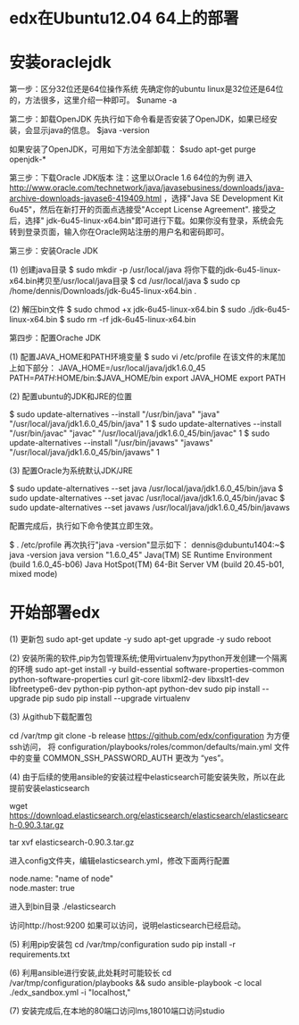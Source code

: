 edx在Ubuntu12.04 64上的部署
======

安装oraclejdk
======
第一步：区分32位还是64位操作系统
先确定你的ubuntu linux是32位还是64位的，方法很多，这里介绍一种即可。
$uname -a

第二步：卸载OpenJDK
先执行如下命令看是否安装了OpenJDK，如果已经安装，会显示java的信息。
$java -version

如果安装了OpenJDK，可用如下方法全部卸载：
$sudo apt-get purge openjdk-\*

第三步：下载Oracle JDK版本
注：这里以Oracle 1.6 64位的为例
进入 http://www.oracle.com/technetwork/java/javasebusiness/downloads/java-archive-downloads-javase6-419409.html
，选择"Java SE Development Kit 6u45"，然后在新打开的页面点选接受"Accept License Agreement". 接受之后，选择" jdk-6u45-linux-x64.bin"即可进行下载。如果你没有登录，系统会先转到登录页面，输入你在Oracle网站注册的用户名和密码即可。

第三步：安装Oracle JDK

(1) 
创建java目录
$ sudo mkdir -p /usr/local/java
将你下载的jdk-6u45-linux-x64.bin拷贝至/usr/local/java目录
$ cd /usr/local/java
$ sudo cp /home/dennis/Downloads/jdk-6u45-linux-x64.bin .

(2) 
解压bin文件
$ sudo chmod +x jdk-6u45-linux-x64.bin
$ sudo ./jdk-6u45-linux-x64.bin
$ sudo rm -rf jdk-6u45-linux-x64.bin

第四步：配置Orache JDK

(1) 
配置JAVA_HOME和PATH环境变量
$ sudo vi /etc/profile
在该文件的末尾加上如下部分：
JAVA_HOME=/usr/local/java/jdk1.6.0_45
PATH=$PATH:$HOME/bin:$JAVA_HOME/bin
export JAVA_HOME
export PATH

(2) 
配置ubuntu的JDK和JRE的位置

$ sudo update-alternatives --install "/usr/bin/java" "java" "/usr/local/java/jdk1.6.0_45/bin/java" 1
$ sudo update-alternatives --install "/usr/bin/javac" "javac" "/usr/local/java/jdk1.6.0_45/bin/javac" 1
$ sudo update-alternatives --install "/usr/bin/javaws" "javaws" "/usr/local/java/jdk1.6.0_45/bin/javaws" 1

(3) 
配置Oracle为系统默认JDK/JRE

$ sudo update-alternatives --set java /usr/local/java/jdk1.6.0_45/bin/java
$ sudo update-alternatives --set javac /usr/local/java/jdk1.6.0_45/bin/javac
$ sudo update-alternatives --set javaws /usr/local/java/jdk1.6.0_45/bin/javaws

配置完成后，执行如下命令使其立即生效。

$ . /etc/profile
再次执行"java -version"显示如下：
dennis@dubuntu1404:~$ java -version
java version "1.6.0_45"
Java(TM) SE Runtime Environment (build 1.6.0_45-b06)
Java HotSpot(TM) 64-Bit Server VM (build 20.45-b01, mixed mode)

开始部署edx
======
(1)
更新包
sudo apt-get update -y
sudo apt-get upgrade -y
sudo reboot

(2)
安装所需的软件,pip为包管理系统;使用virtualenv为python开发创建一个隔离的环境
sudo apt-get install -y build-essential software-properties-common python-software-properties curl git-core libxml2-dev libxslt1-dev libfreetype6-dev python-pip python-apt python-dev
sudo pip install --upgrade pip
sudo pip install --upgrade virtualenv

(3)
从github下载配置包

cd /var/tmp
git clone -b release https://github.com/edx/configuration
为方便ssh访问，
将 configuration/playbooks/roles/common/defaults/main.yml 文件中的变量 COMMON_SSH_PASSWORD_AUTH 更改为 “yes”。

(4)
由于后续的使用ansible的安装过程中elasticsearch可能安装失败，所以在此提前安装elasticsearch

wget https://download.elasticsearch.org/elasticsearch/elasticsearch/elasticsearch-0.90.3.tar.gz 

tar xvf elasticsearch-0.90.3.tar.gz   

进入config文件夹，编辑elasticsearch.yml，修改下面两行配置 

node.name: "name of node"  
node.master: true

进入到bin目录 
./elasticsearch

访问http://host:9200 如果可以访问，说明elasticsearch已经启动。

(5)
利用pip安装包
cd /var/tmp/configuration
sudo pip install -r requirements.txt

(6)
利用ansible进行安装,此处耗时可能较长
cd /var/tmp/configuration/playbooks && sudo ansible-playbook -c local ./edx_sandbox.yml -i "localhost,"

(7)
安装完成后,在本地的80端口访问lms,18010端口访问studio


